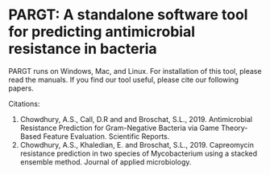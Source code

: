 # PARGT: A standalone software tool for predicting antimicrobial resistance in bacteria 

PARGT runs on Windows, Mac, and Linux. For installation of this tool, please read the manuals. If you find our tool useful, please cite our following papers.

Citations:
1.	Chowdhury, A.S., Call, D.R and and Broschat, S.L., 2019. Antimicrobial Resistance Prediction for Gram-Negative Bacteria via Game Theory-Based Feature Evaluation. Scientific Reports.
2.	Chowdhury, A.S., Khaledian, E. and Broschat, S.L., 2019. Capreomycin resistance prediction in two species of Mycobacterium using a stacked ensemble method. Journal of applied microbiology.
